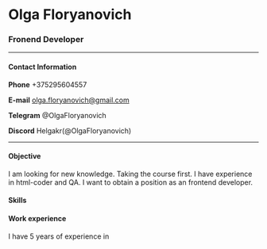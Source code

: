 # Olga Floryanovich

### Fronend Developer
---

#### Contact Information

**Phone** +375295604557

**E-mail** olga.floryanovich@gmail.com

**Telegram** @OlgaFloryanovich

**Discord** Helgakr(@OlgaFloryanovich)

***
#### Objective

I am looking for new knowledge. Taking the course first. I have experience in html-coder and QA. I want to obtain a position as an frontend developer.

#### Skills

#### Work experience

I have 5 years of experience in

